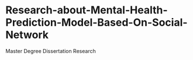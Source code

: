 # Research-about-Mental-Health-Prediction-Model-Based-On-Social-Network
Master Degree Dissertation Research
